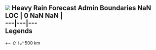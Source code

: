 ![](https://mosdac.gov.in/common_forecast/assets/img/transparent_mosdac_rapid.png) Heavy Rain Forecast
Admin Boundaries NaN
LOC
|  0 NaN NaN |   
---|---|---  
Legends  
---  
[](https://mosdac.gov.in/heavy-rain/)
+−
⇧
i
⤢
500 km
